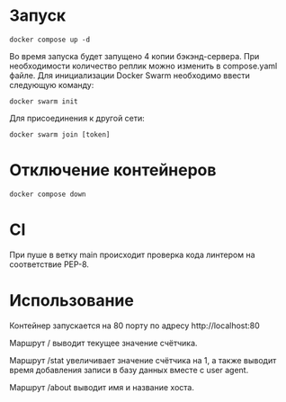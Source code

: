 # Запуск
    docker compose up -d
  
  Во время запуска будет запущено 4 копии бэкэнд-сервера. При необходимости количество реплик можно изменить в compose.yaml файле.
  Для инициализации Docker Swarm необходимо ввести следующую команду:
  
    docker swarm init  
  Для присоединения к другой сети:
  
    docker swarm join [token]

# Отключение контейнеров
    docker compose down

# CI
При пуше в ветку main происходит проверка кода линтером на соответствие PEP-8. 

# Использование
Контейнер запускается на 80 порту по адресу http://localhost:80

Маршрут / выводит текущее значение счётчика.

Маршрут /stat увеличивает значение счётчика на 1, а также выводит время добавления записи в базу данных вместе с user agent.

Маршрут /about выводит имя и название хоста.
